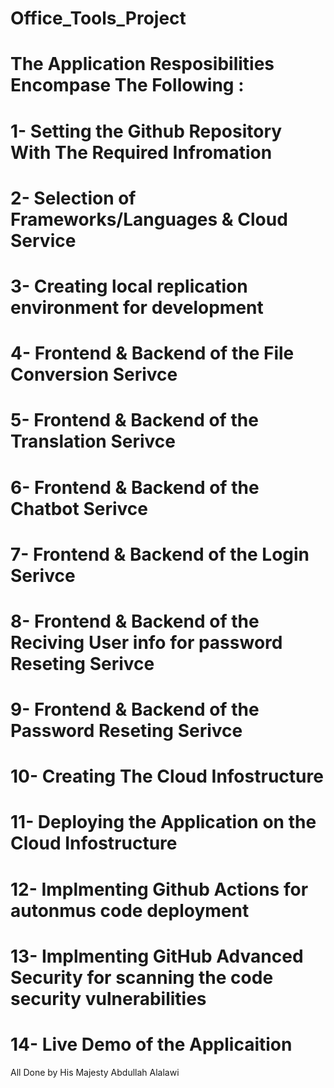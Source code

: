 # Office_Tools_Project


# The Application Resposibilities Encompase The Following :

# 1- Setting the Github Repository With The Required Infromation
# 2- Selection of Frameworks/Languages & Cloud Service 
# 3- Creating local replication environment for development 
# 4- Frontend & Backend of the File Conversion Serivce 
# 5- Frontend & Backend of the Translation Serivce 
# 6- Frontend & Backend of the Chatbot Serivce 
# 7- Frontend & Backend of the Login Serivce 
# 8- Frontend & Backend of the Reciving User info for password Reseting Serivce 
# 9- Frontend & Backend of the Password Reseting Serivce 
# 10- Creating The Cloud Infostructure 
# 11- Deploying the Application on the Cloud Infostructure 
# 12- Implmenting Github Actions for autonmus code deployment
# 13- Implmenting GitHub Advanced Security for scanning the code security vulnerabilities
# 14- Live Demo of the Applicaition

All Done by His Majesty Abdullah Alalawi

